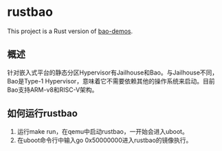 # rustbao

This project is a Rust version of [bao-demos](https://github.com/bao-project/bao-demos).

## 概述

针对嵌入式平台的静态分区Hypervisor有Jailhouse和Bao。与Jailhouse不同，Bao是Type-1 Hypervisor，意味着它不需要依赖其他的操作系统来启动。目前Bao支持ARM-v8和RISC-V架构。

## 如何运行rustbao

1. 运行make run，在qemu中启动rustbao，一开始会进入uboot。
2. 在uboot命令行中输入go 0x50000000进入rustbao的镜像执行。
